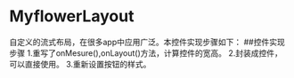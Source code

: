 # MyflowerLayout
自定义的流式布局，在很多app中应用广泛。本控件实现步骤如下：
##控件实现步骤
1.重写了onMesure(),onLayout()方法，计算控件的宽高。
2.封装成控件，可以直接使用。
3.重新设置按钮的样式。


